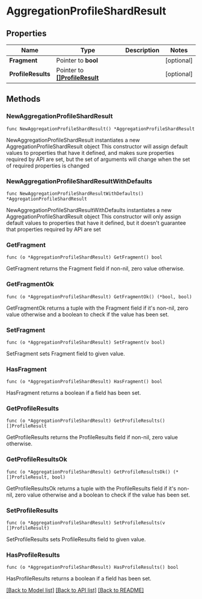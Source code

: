 # AggregationProfileShardResult

## Properties

Name | Type | Description | Notes
------------ | ------------- | ------------- | -------------
**Fragment** | Pointer to **bool** |  | [optional] 
**ProfileResults** | Pointer to [**[]ProfileResult**](ProfileResult.md) |  | [optional] 

## Methods

### NewAggregationProfileShardResult

`func NewAggregationProfileShardResult() *AggregationProfileShardResult`

NewAggregationProfileShardResult instantiates a new AggregationProfileShardResult object
This constructor will assign default values to properties that have it defined,
and makes sure properties required by API are set, but the set of arguments
will change when the set of required properties is changed

### NewAggregationProfileShardResultWithDefaults

`func NewAggregationProfileShardResultWithDefaults() *AggregationProfileShardResult`

NewAggregationProfileShardResultWithDefaults instantiates a new AggregationProfileShardResult object
This constructor will only assign default values to properties that have it defined,
but it doesn't guarantee that properties required by API are set

### GetFragment

`func (o *AggregationProfileShardResult) GetFragment() bool`

GetFragment returns the Fragment field if non-nil, zero value otherwise.

### GetFragmentOk

`func (o *AggregationProfileShardResult) GetFragmentOk() (*bool, bool)`

GetFragmentOk returns a tuple with the Fragment field if it's non-nil, zero value otherwise
and a boolean to check if the value has been set.

### SetFragment

`func (o *AggregationProfileShardResult) SetFragment(v bool)`

SetFragment sets Fragment field to given value.

### HasFragment

`func (o *AggregationProfileShardResult) HasFragment() bool`

HasFragment returns a boolean if a field has been set.

### GetProfileResults

`func (o *AggregationProfileShardResult) GetProfileResults() []ProfileResult`

GetProfileResults returns the ProfileResults field if non-nil, zero value otherwise.

### GetProfileResultsOk

`func (o *AggregationProfileShardResult) GetProfileResultsOk() (*[]ProfileResult, bool)`

GetProfileResultsOk returns a tuple with the ProfileResults field if it's non-nil, zero value otherwise
and a boolean to check if the value has been set.

### SetProfileResults

`func (o *AggregationProfileShardResult) SetProfileResults(v []ProfileResult)`

SetProfileResults sets ProfileResults field to given value.

### HasProfileResults

`func (o *AggregationProfileShardResult) HasProfileResults() bool`

HasProfileResults returns a boolean if a field has been set.


[[Back to Model list]](../README.md#documentation-for-models) [[Back to API list]](../README.md#documentation-for-api-endpoints) [[Back to README]](../README.md)


